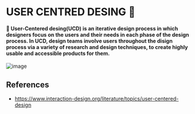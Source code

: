 # USER CENTRED DESING 📝

#### 🔸 User-Centered desing(UCD) is an iterative design process in which designers focus on the users and their needs in each phase of the design process. In UCD, design teams involve users throughout the disign process via a variety of research and design techniques, to create highly usable and accessible products for them. 

![image](https://user-images.githubusercontent.com/73042458/221794150-a1f5ccc6-bd08-41e6-bff4-5b613804356f.png)


## References 
- https://www.interaction-design.org/literature/topics/user-centered-design
